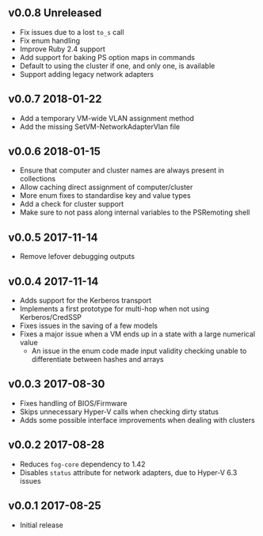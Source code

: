 ## v0.0.8 **Unreleased**

- Fix issues due to a lost `to_s` call
- Fix enum handling
- Improve Ruby 2.4 support
- Add support for baking PS option maps in commands
- Default to using the cluster if one, and only one, is available
- Support adding legacy network adapters

## v0.0.7 2018-01-22

- Add a temporary VM-wide VLAN assignment method
- Add the missing SetVM-NetworkAdapterVlan file

## v0.0.6 2018-01-15

- Ensure that computer and cluster names are always present in collections
- Allow caching direct assignment of computer/cluster
- More enum fixes to standardise key and value types
- Add a check for cluster support
- Make sure to not pass along internal variables to the PSRemoting shell

## v0.0.5 2017-11-14

- Remove lefover debugging outputs

## v0.0.4 2017-11-14

- Adds support for the Kerberos transport
- Implements a first prototype for multi-hop when not using Kerberos/CredSSP
- Fixes issues in the saving of a few models
- Fixes a major issue when a VM ends up in a state with a large numerical value
  - An issue in the enum code made input validity checking unable to differentiate between hashes and arrays

## v0.0.3 2017-08-30

- Fixes handling of BIOS/Firmware
- Skips unnecessary Hyper-V calls when checking dirty status
- Adds some possible interface improvements when dealing with clusters

## v0.0.2 2017-08-28

- Reduces `fog-core` dependency to 1.42
- Disables `status` attribute for network adapters, due to Hyper-V 6.3 issues

## v0.0.1 2017-08-25

- Initial release
